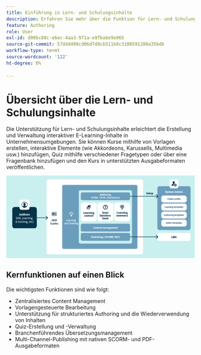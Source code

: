 ```yaml
---
title: Einführung in Lern- und Schulungsinhalte
description: Erfahren Sie mehr über die Funktion für Lern- und Schulungsinhalte in Adobe Experience Manager Guides.
feature: Authoring
role: User
exl-id: d00bc88c-e6ec-4aa3-971a-e9fbabe9a965
source-git-commit: 57ddd498cd06d7d8cb511b0c3108591280a35bdb
workflow-type: tm+mt
source-wordcount: '122'
ht-degree: 0%

---
```


# Übersicht über die Lern- und Schulungsinhalte

Die Unterstützung für Lern- und Schulungsinhalte erleichtert die Erstellung und Verwaltung interaktiver E-Learning-Inhalte in Unternehmensumgebungen. Sie können Kurse mithilfe von Vorlagen erstellen, interaktive Elemente (wie Akkordeons, Karussells, Multimedia usw.) hinzufügen, Quiz mithilfe verschiedener Fragetypen oder über eine Fragenbank hinzufügen und den Kurs in unterstützten Ausgabeformaten veröffentlichen.

![](assets/learning-and-training-content-components.png)

## Kernfunktionen auf einen Blick

Die wichtigsten Funktionen sind wie folgt:

- Zentralisiertes Content Management
- Vorlagengesteuerte Bearbeitung
- Unterstützung für strukturiertes Authoring und die Wiederverwendung von Inhalten
- Quiz-Erstellung und -Verwaltung
- Branchenführendes Übersetzungsmanagement
- Multi-Channel-Publishing mit nativen SCORM- und PDF-Ausgabeformaten
